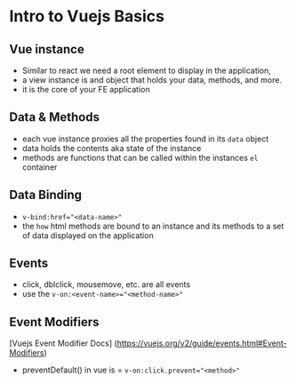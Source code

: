 # Intro to Vuejs Basics

## Vue instance
- Similar to react we need a root element to display in the application,
- a view instance is and object that holds your data, methods, and more.
- it is the core of your FE application

## Data & Methods
- each vue instance proxies all the properties found in its `data` object
- data holds the contents aka state of the instance
- methods are functions that can be called within the instances `el` container 

## Data Binding
- `v-bind:href="<data-name>"`
- the `how` html methods are bound to an instance and its methods to a set of data displayed on the application


## Events
- click, dblclick, mousemove, etc. are all events
- use the `v-on:<event-name>="<method-name>"`  

## Event Modifiers
[Vuejs Event Modifier Docs] (https://vuejs.org/v2/guide/events.html#Event-Modifiers)
- preventDefault() in vue is = `v-on:click.prevent="<method>"`